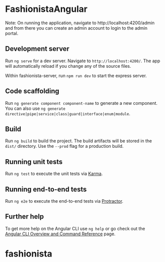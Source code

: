 # FashionistaAngular

Note:
On running the application, navigate to http://localhost:4200/admin and from there you can create an admin account to login to the admin portal.

## Development server

Run `ng serve` for a dev server. Navigate to `http://localhost:4200/`. The app will automatically reload if you change any of the source files.

Within fashionista-server, run `npm run dev` to start the express server.

## Code scaffolding

Run `ng generate component component-name` to generate a new component. You can also use `ng generate directive|pipe|service|class|guard|interface|enum|module`.

## Build

Run `ng build` to build the project. The build artifacts will be stored in the `dist/` directory. Use the `--prod` flag for a production build.

## Running unit tests

Run `ng test` to execute the unit tests via [Karma](https://karma-runner.github.io).

## Running end-to-end tests

Run `ng e2e` to execute the end-to-end tests via [Protractor](http://www.protractortest.org/).

## Further help

To get more help on the Angular CLI use `ng help` or go check out the [Angular CLI Overview and Command Reference](https://angular.io/cli) page.
# fashionista
